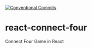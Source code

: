 [![Conventional Commits](https://img.shields.io/badge/Conventional%20Commits-1.0.0-yellow.svg)](https://conventionalcommits.org)

# react-connect-four

Connect Four Game in React
